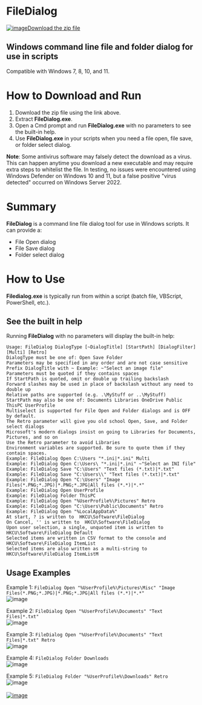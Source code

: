 # FileDialog

[![image](https://user-images.githubusercontent.com/79026235/152910441-59ba653c-5607-4f59-90c0-bc2851bf2688.png)Download the zip file](https://github.com/LesFerch/FileDialog/releases/download/1.1.0/FileDialog.zip)

## Windows command line file and folder dialog for use in scripts

Compatible with Windows 7, 8, 10, and 11.

# How to Download and Run

1. Download the zip file using the link above.
2. Extract **FileDialog.exe**.
3. Open a Cmd prompt and run **FileDialog.exe** with no parameters to see the built-in help.
5. Use **FileDialog.exe** in your scripts when you need a file open, file save, or folder select dialog.

**Note**: Some antivirus software may falsely detect the download as a virus. This can happen anytime you download a new executable and may require extra steps to whitelist the file. In testing, no issues were encountered using Windows Defender on Windows 10 and 11, but a false positive "virus detected" occurred on Windows Server 2022.

# Summary

**FileDialog** is a command line file dialog tool for use in Windows scripts. It can provide a:
- File Open dialog
- File Save dialog
- Folder select dialog

# How to Use

**Filedialog.exe** is typically run from within a script (batch file, VBScript, PowerShell, etc.).

## See the built in help

Running **FileDialog** with no parameters will display the built-in help:
```
Usage: FileDialog DialogType [~DialogTitle] [StartPath] [DialogFilter] [Multi] [Retro]
DialogType must be one of: Open Save Folder
Parameters may be specified in any order and are not case sensitive
Prefix DialogTitle with ~ Example: ~"Select an image file"
Parameters must be quoted if they contains spaces
If StartPath is quoted, omit or double up trailing backslash
Forward slashes may be used in place of backslash without any need to double up
Relative paths are supported (e.g. .\MyStuff or ..\MyStuff)
StartPath may also be one of: Documents Libraries OneDrive Public ThisPC UserProfile
Multiselect is supported for File Open and Folder dialogs and is OFF by default.
The Retro parameter will give you old school Open, Save, and Folder select dialogs
Microsoft's modern dialogs insist on going to Libraries for Documents, Pictures, and so on
Use the Retro parameter to avoid Libraries
Environment variables are supported. Be sure to quote them if they contain spaces.
Example: FileDialog Open C:\Users "*.ini|*.ini" Multi
Example: FileDialog Open C:\Users\ "*.ini|*.ini" ~"Select an INI file"
Example: FileDialog Save "C:\Users" "Text files (*.txt)|*.txt"
Example: FileDialog Save "C:\Users\\" "Text files (*.txt)|*.txt"
Example: FileDialog Open "C:\Users" "Image Files(*.PNG;*.JPG)|*.PNG;*.JPG|All files (*.*)|*.*"
Example: FileDialog Open UserProfile
Example: FileDialog Folder ThisPC
Example: FileDialog Open "%UserProfile%\Pictures" Retro
Example: FileDialog Open "C:\Users\Public\Documents" Retro
Example: FileDialog Open "%LocalAppData%"
At start, ? is written to  HKCU\Software\FileDialog
On Cancel, '' is written to  HKCU\Software\FileDialog
Upon user selection, a single, unquoted item is written to HKCU\Software\FileDialog Default
Selected items are written in CSV format to the console and HKCU\Software\FileDialog ItemList
Selected items are also written as a multi-string to HKCU\Software\FileDialog ItemListM
```


## Usage Examples

Example 1:
`FileDialog Open "%UserProfile%\Pictures\Misc" "Image Files(*.PNG;*.JPG)|*.PNG;*.JPG|All files (*.*)|*.*"`\
![image](https://user-images.githubusercontent.com/79026235/163309637-419b7aba-ec49-4d4a-b307-ce8ac0677f54.png)


Example 2:
`FileDialog Open "%UserProfile%\Documents" "Text Files|*.txt"`\
![image](https://user-images.githubusercontent.com/79026235/163312124-804e5a58-eecb-46dc-b8dd-c52278567b7a.png)

Example 3:
`FileDialog Open "%UserProfile%\Documents" "Text Files|*.txt" Retro`\
![image](https://user-images.githubusercontent.com/79026235/163312322-16e9dedc-83a4-4eab-b312-7717ebe03c86.png)

Example 4:
`FileDialog Folder Downloads`\
![image](https://user-images.githubusercontent.com/79026235/163312451-88d5afc4-9ac6-4650-9165-3e2b4e28253c.png)

Example 5:
`FileDialog Folder "%UserProfile%\Downloads" Retro`\
![image](https://user-images.githubusercontent.com/79026235/163312686-5bc42060-b1dc-40e6-aaf9-f0a5a7418557.png)
\
\
[![image](https://user-images.githubusercontent.com/79026235/153264696-8ec747dd-37ec-4fc1-89a1-3d6ea3259a95.png)](https://github.com/LesFerch/FileDialog)

